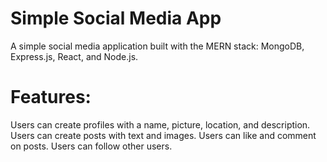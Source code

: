 # Simple Social Media App

A simple social media application built with the MERN stack: MongoDB, Express.js, React, and Node.js.

# Features:

Users can create profiles with a name, picture, location, and description.
Users can create posts with text and images.
Users can like and comment on posts.
Users can follow other users.
